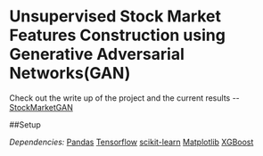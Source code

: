 # Unsupervised Stock Market Features Construction using Generative Adversarial Networks(GAN)

Check out the write up of the project and the current results -- [StockMarketGAN](https://nmharmon8.github.io/StockMarketGAN/)

##Setup

*Dependencies:*
[Pandas](https://pandas.pydata.org/)
[Tensorflow](https://www.tensorflow.org/)
[scikit-learn](http://scikit-learn.org/stable/)
[Matplotlib](https://matplotlib.org/)
[XGBoost](https://github.com/dmlc/xgboost)
